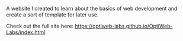A website I created to learn about the basics of web development and create a sort of template for later use. 

Check out the full site here: https://optiweb-labs.github.io/OptiWeb-Labs/index.html
